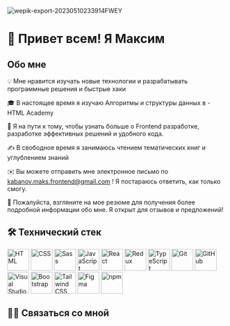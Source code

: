 ![wepik-export-20230510233914FWEY](https://github.com/MaksLasard/MaksLasard/assets/58670553/b988b0b1-262c-4faa-9f5e-a99e8417e6a5)

# 👋 Привет всем! Я Максим 

 ## Обо мне

💡   Мне нравится изучать новые технологии и разрабатывать программные решения и быстрые хаки

🎓  В настоящее время я изучаю Алгоритмы и структуры данных в - HTML Academy

🌱  Я на пути к тому, чтобы узнать больше о Frontend разработке, разработке эффективных решений и удобного кода.

✍️  В свободное время я занимаюсь чтением тематических книг и углублением знаний

✉️  Вы можете отправить мне электронное письмо по kabanov.maks.frontend@gmail.com ! Я постараюсь ответить, как только смогу.

📄  Пожалуйста, взгляните на мое резюме для получения более подробной информации обо мне. Я открыт для отзывов и предложений!


## 🛠 Технический стек
<div>
	<img height="50" src="https://user-images.githubusercontent.com/25181517/192158954-f88b5814-d510-4564-b285-dff7d6400dad.png" alt="HTML" title="HTML" />
	<img height="50" src="https://user-images.githubusercontent.com/25181517/183898674-75a4a1b1-f960-4ea9-abcb-637170a00a75.png" alt="CSS" title="CSS" />
	<img height="50" src="https://user-images.githubusercontent.com/25181517/192158956-48192682-23d5-4bfc-9dfb-6511ade346bc.png" alt="Sass" title="Sass" />
	<img height="50" src="https://user-images.githubusercontent.com/25181517/117447155-6a868a00-af3d-11eb-9cfe-245df15c9f3f.png" alt="JavaScript" title="JavaScript" />
	<img height="50" src="https://user-images.githubusercontent.com/25181517/183897015-94a058a6-b86e-4e42-a37f-bf92061753e5.png" alt="React" title="React" />
	<img height="50" src="https://user-images.githubusercontent.com/25181517/187896150-cc1dcb12-d490-445c-8e4d-1275cd2388d6.png" alt="Redux" title="Redux" />
	<img height="50" src="https://user-images.githubusercontent.com/25181517/183890598-19a0ac2d-e88a-4005-a8df-1ee36782fde1.png" alt="TypeScript" title="TypeScript" />
	<img height="50" src="https://user-images.githubusercontent.com/25181517/192108372-f71d70ac-7ae6-4c0d-8395-51d8870c2ef0.png" alt="Git" title="Git" />
	<img height="50" src="https://user-images.githubusercontent.com/25181517/192108374-8da61ba1-99ec-41d7-80b8-fb2f7c0a4948.png" alt="GitHub" title="GitHub" />
	<img height="50" src="https://user-images.githubusercontent.com/25181517/192108891-d86b6220-e232-423a-bf5f-90903e6887c3.png" alt="Visual Studio Code" title="Visual Studio Code" />
	<img height="50" src="https://user-images.githubusercontent.com/25181517/183898054-b3d693d4-dafb-4808-a509-bab54cf5de34.png" alt="Bootstrap" title="Bootstrap" />
	<img height="50" src="https://user-images.githubusercontent.com/25181517/202896760-337261ed-ee92-4979-84c4-d4b829c7355d.png" alt="Tailwind CSS" title="Tailwind CSS" />
	<img height="50" src="https://user-images.githubusercontent.com/25181517/189715289-df3ee512-6eca-463f-a0f4-c10d94a06b2f.png" alt="Figma" title="Figma" />
	<img height="50" src="https://user-images.githubusercontent.com/25181517/121401671-49102800-c959-11eb-9f6f-74d49a5e1774.png" alt="npm" title="npm" />
</div>

## 🤝🏻 Связаться со мной

